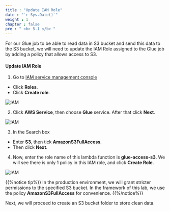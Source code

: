 ```yaml
---
title : "Update IAM Role"
date : "`r Sys.Date()`"
weight : 1
chapter : false
pre : " <b> 5.1 </b> "
---
```


For our Glue job to be able to read data in S3 bucket and send this data to the S3 bucket, we will need to update the IAM Role assigned to the Glue job by adding a policy that allows access to S3.

#### Update IAM Role

1. Go to [IAM service management console](https://console.aws.amazon.com/iamv2/home?#/home)
  + Click **Roles**.
  + Click **Create role**.

![IAM](../images/5.dataprocess/01-create_glue_role.png)

2. Click **AWS Service**, then choose **Glue** service. After that click **Next**.
 
![IAM](../images/5.dataprocess/02-choose_glue.png)

3. In the Search box
  + Enter **S3**, then tick **AmazonS3FullAccess**.
  + Then click **Next**.

4. Now, enter the role name of this lambda function is **glue-access-s3**. We will see there is only 1 policy in this IAM role, and click **Create Role**.

![IAM](../images/5.dataprocess/03-create_role.png)
 
{{%notice tip%}}
In the production environment, we will grant stricter permissions to the specified S3 bucket. In the framework of this lab, we use the policy **AmazonS3FullAccess** for convenience.
{{%/notice%}}

Next, we will proceed to create an S3 bucket folder to store clean data.